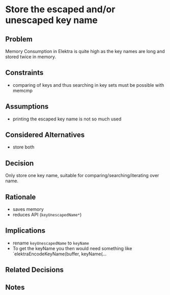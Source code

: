 # Store the escaped and/or unescaped key name

## Problem

Memory Consumption in Elektra is quite high as the key names
are long and stored twice in memory.

## Constraints

- comparing of keys and thus searching in key sets must be possible with memcmp

## Assumptions

- printing the escaped key name is not so much used

## Considered Alternatives

- store both

## Decision

Only store one key name, suitable for comparing/searching/iterating over name.

## Rationale

- saves memory
- reduces API (`keyUnescapedName*`)

## Implications

- rename `keyUnescapedName` to  `keyName`
- To get the keyName you then would need something like `elektraEncodeKeyName(buffer, keyName(...

## Related Decisions

## Notes
